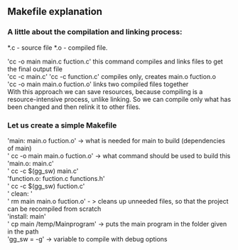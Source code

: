 ## Makefile explanation

### A little about the compilation and linking process:
*.c - source file
*.o - compiled file.

'cc -o main main.c fuction.c' this command compiles and links files to get the final output file\
'cc -c main.c' 'cc -c function.c' compiles only, creates main.o fuction.o\
'сс -o main main.o fuction.o' links two compiled files together\
With this approach we can save resources, because compiling is a resource-intensive process, unlike linking. So we can compile only what has been changed and then relink it to other files.

### Let us create a simple Makefile
'main: main.o fuction.o' -> what is needed for main to build (dependencies of main)\
' cc -o main main.o fuction.o' -> what command should be used to build this\
'main.o: main.c'\
' cc -c $(gg_sw) main.c'\
'function.o: fuction.c functions.h'\
' cc -c $(gg_sw) fuction.c'\
' clean: '\
' rm main main.o fuction.o' - > cleans up unneeded files, so that the project can be recompiled from scratch\
'install: main'\
' cp main /temp/Mainprogram' -> puts the main program in the folder given in the path\
'gg_sw = -g' -> variable to compile with debug options

